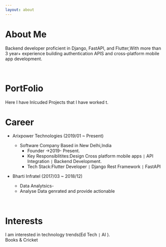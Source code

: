 ```yaml
---
layout: about 
---
```


# About Me
   Backend developer proficient in Django, FastAPI, and Flutter,With more than 3 year+ experience building authentication APIS and cross-platform mobile app development.

<br/>


# PortFolio

  Here I have Inlcuded  Projects that I have worked t.


# Career
* Arixpower Technologies (2019/01 ~ Present)
  * Software Company Based in New Delhi,India
    * Founder ->2019- Present.
    * Key Responsiblitites:Design Cross platform mobile apps `|` API Integration `|` Backend Development.
    * Tech Stack:Flutter Developer `|` Django Rest Framework `|` FastAPI

* Bharti Infratel (2017/03 ~ 2018/12)
  * Data Analytsics-
  * Analyse Data genrated and provide actionable 

<br/>

# Interests
I am interested in technology trends(Ed Tech `|` AI ).  
Books & Cricket